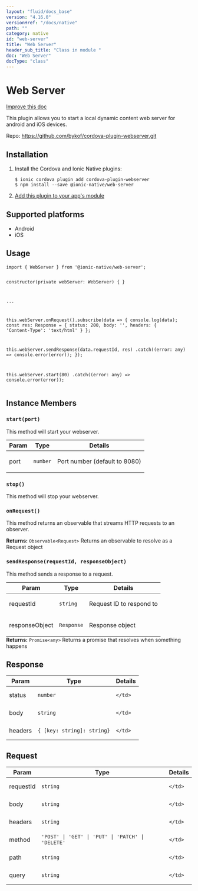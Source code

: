 ```yaml
---
layout: "fluid/docs_base"
version: "4.16.0"
versionHref: "/docs/native"
path: ""
category: native
id: "web-server"
title: "Web Server"
header_sub_title: "Class in module "
doc: "Web Server"
docType: "class"
---
```


<h1 class="api-title">Web Server</h1>

<a class="improve-v2-docs" href="http://github.com/ionic-team/ionic-native/edit/master/src/@ionic-native/plugins/web-server/index.ts#L17">
  Improve this doc
</a>







<p>This plugin allows you to start a local dynamic content web server for android and iOS devices.</p>


<p>Repo:
  <a href="https://github.com/bykof/cordova-plugin-webserver.git">
    https://github.com/bykof/cordova-plugin-webserver.git
  </a>
</p>


<h2><a class="anchor" name="installation" href="#installation"></a>Installation</h2>
<ol class="installation">
  <li>Install the Cordova and Ionic Native plugins:<br>
    <pre><code class="nohighlight">$ ionic cordova plugin add cordova-plugin-webserver
$ npm install --save @ionic-native/web-server
</code></pre>
  </li>
  <li><a href="https://ionicframework.com/docs/native/#Add_Plugins_to_Your_App_Module">Add this plugin to your app's module</a></li>
</ol>



<h2><a class="anchor" name="platforms" href="#platforms"></a>Supported platforms</h2>
<ul>
  <li>Android</li><li>iOS</li>
</ul>






<h2><a class="anchor" name="usage" href="#usage"></a>Usage</h2>
<pre><code class="lang-typescript">import { WebServer } from &#39;@ionic-native/web-server&#39;;


constructor(private webServer: WebServer) { }

...

this.webServer.onRequest().subscribe(data =&gt; {
  console.log(data);
  const res: Response = {
    status: 200,
    body: &#39;&#39;,
    headers: {
      &#39;Content-Type&#39;: &#39;text/html&#39;
    }
  };

  this.webServer.sendResponse(data.requestId, res)
    .catch((error: any) =&gt; console.error(error));
});

this.webServer.start(80)
  .catch((error: any) =&gt; console.error(error));
</code></pre>








<h2><a class="anchor" name="instance-members" href="#instance-members"></a>Instance Members</h2>
<h3><a class="anchor" name="start" href="#start"></a><code>start(port)</code></h3>




This method will start your webserver.
<table class="table param-table" style="margin:0;">
  <thead>
  <tr>
    <th>Param</th>
    <th>Type</th>
    <th>Details</th>
  </tr>
  </thead>
  <tbody>
  <tr>
    <td>
      port</td>
    <td>
      <code>number</code>
    </td>
    <td>
      <p>Port number (default to 8080)</p>
</td>
  </tr>
  </tbody>
</table>

<h3><a class="anchor" name="stop" href="#stop"></a><code>stop()</code></h3>


This method will stop your webserver.



<h3><a class="anchor" name="onRequest" href="#onRequest"></a><code>onRequest()</code></h3>




This method returns an observable that streams HTTP requests to an observer.


<div class="return-value" markdown="1">
  <i class="icon ion-arrow-return-left"></i>
  <b>Returns:</b> <code>Observable&lt;Request&gt;</code> Returns an observable to resolve as a Request object
</div><h3><a class="anchor" name="sendResponse" href="#sendResponse"></a><code>sendResponse(requestId,&nbsp;responseObject)</code></h3>


This method sends a response to a request.
<table class="table param-table" style="margin:0;">
  <thead>
  <tr>
    <th>Param</th>
    <th>Type</th>
    <th>Details</th>
  </tr>
  </thead>
  <tbody>
  <tr>
    <td>
      requestId</td>
    <td>
      <code>string</code>
    </td>
    <td>
      <p>Request ID to respond to</p>
</td>
  </tr>
  
  <tr>
    <td>
      responseObject</td>
    <td>
      <code>Response</code>
    </td>
    <td>
      <p>Response object</p>
</td>
  </tr>
  </tbody>
</table>

<div class="return-value" markdown="1">
  <i class="icon ion-arrow-return-left"></i>
  <b>Returns:</b> <code>Promise&lt;any&gt;</code> Returns a promise that resolves when something happens
</div>





<h2><a class="anchor" name="Response" href="#Response"></a>Response</h2>

<table class="table param-table" style="margin:0;">
  <thead>
  <tr>
    <th>Param</th>
    <th>Type</th>
    <th>Details</th>
  </tr>
  </thead>
  <tbody>
  
  <tr>
    <td>
      status
    </td>
    <td>
      <code>number</code>
    </td>
    <td>
      
      
    </td>
  </tr>
  
  <tr>
    <td>
      body
    </td>
    <td>
      <code>string</code>
    </td>
    <td>
      
      
    </td>
  </tr>
  
  <tr>
    <td>
      headers
    </td>
    <td>
      <code>{ [key: string]: string}</code>
    </td>
    <td>
      
      
    </td>
  </tr>
  
  </tbody>
</table>


<h2><a class="anchor" name="Request" href="#Request"></a>Request</h2>

<table class="table param-table" style="margin:0;">
  <thead>
  <tr>
    <th>Param</th>
    <th>Type</th>
    <th>Details</th>
  </tr>
  </thead>
  <tbody>
  
  <tr>
    <td>
      requestId
    </td>
    <td>
      <code>string</code>
    </td>
    <td>
      
      
    </td>
  </tr>
  
  <tr>
    <td>
      body
    </td>
    <td>
      <code>string</code>
    </td>
    <td>
      
      
    </td>
  </tr>
  
  <tr>
    <td>
      headers
    </td>
    <td>
      <code>string</code>
    </td>
    <td>
      
      
    </td>
  </tr>
  
  <tr>
    <td>
      method
    </td>
    <td>
      <code>&#39;POST&#39; | &#39;GET&#39; | &#39;PUT&#39; | &#39;PATCH&#39; | &#39;DELETE&#39;</code>
    </td>
    <td>
      
      
    </td>
  </tr>
  
  <tr>
    <td>
      path
    </td>
    <td>
      <code>string</code>
    </td>
    <td>
      
      
    </td>
  </tr>
  
  <tr>
    <td>
      query
    </td>
    <td>
      <code>string</code>
    </td>
    <td>
      
      
    </td>
  </tr>
  
  </tbody>
</table>





